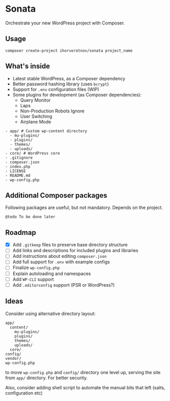 # Sonata

Orchestrate your new WordPress project with Composer.

## Usage

`composer create-project ihorvorotnov/sonata project_name`

## What's inside

- Latest stable WordPress, as a Composer dependency
- Better password hashing library (uses `bcrypt`)
- Support for `.env` configuration files (WIP)
- Some plugins for development (as Composer dependencies):
	- Query Monitor
	- Laps
	- Non-Production Robots Ignore
	- User Switching
	- Airplane Mode

```
- app/ # Custom wp-content directory
  - mu-plugins/
  - plugins/
  - themes/
  - uploads/
- core/ # WordPress core
- .gitignore
- composer.json
- index.php
- LICENSE
- README.md
- wp-config.php
```

## Additional Composer packages

Following packages are useful, but not mandatory. Depends on the project.

`@todo To be done later`

## Roadmap

- [x] Add `.gitkeep` files to preserve base directory structure
- [ ] Add links and descriptions for included plugins and libraries
- [ ] Add instructions about editing `composer.json`
- [ ] Add full support for `.env` with example configs
- [ ] Finalize `wp-config.php`
- [ ] Explain autoloading and namespaces
- [ ] Add `WP-CLI` support
- [ ] Add `.editorconfig` support (PSR or WordPress?)

## Ideas

Consider using alternative directory layout:

```
app/
  content/
    mu-plugins/
    plugins/
    themes/
    uploads/
  core/
config/
vendor/
wp-config.php
```

to move `wp-config.php` and `config/` directory one level up, serving the site from `app/` directory. For better security.

Also, consider adding shell script to automate the manual bits that left (salts, configuration etc)
